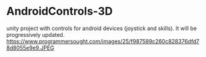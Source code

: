# AndroidControls-3D
 unity project with controls for android devices (joystick and skills). It will be progressively updated. https://www.programmersought.com/images/25/f987589c260c828376dfd78d8055e9e9.JPEG
